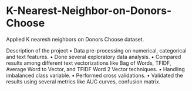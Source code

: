# K-Nearest-Neighbor-on-Donors-Choose
Applied K nearesh neighbors on Donors Choose dataset.

Description of the project 
•	Data pre-processing on numerical, categorical and text features.
•	Done several exploratory data analysis.
•	Compared results among different text vectorizations like Bag of Words, TFIDF, Average Word to Vector, and TFIDF Word 2 Vector techniques.
•	Handling imbalanced class variable.
•	Performed cross validations.
•	Validated the results using several metrics like AUC curves,  confusion matrix.

